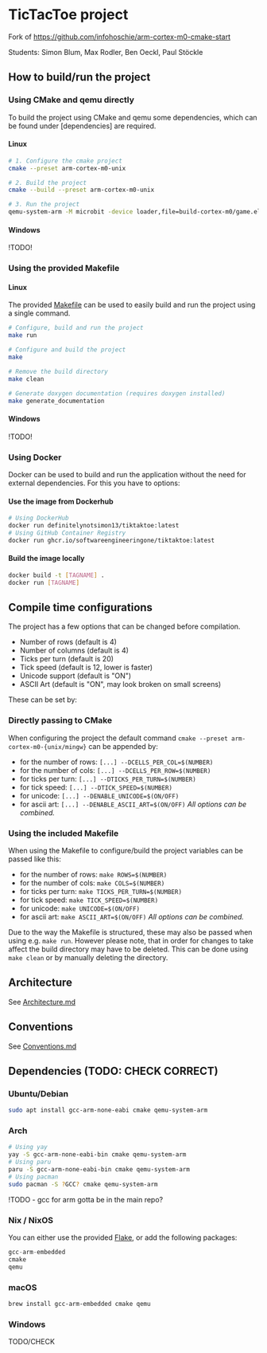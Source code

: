 # TicTacToe project

Fork of https://github.com/infohoschie/arm-cortex-m0-cmake-start

Students: Simon Blum, Max Rodler, Ben Oeckl, Paul Stöckle

## How to build/run the project
### Using CMake and qemu directly
To build the project using CMake and qemu some dependencies,
which can be found under [dependencies] are required.
#### Linux
```sh
# 1. Configure the cmake project
cmake --preset arm-cortex-m0-unix

# 2. Build the project
cmake --build --preset arm-cortex-m0-unix

# 3. Run the project
qemu-system-arm -M microbit -device loader,file=build-cortex-m0/game.elf -nographic -s -serial mon:stdio
```

#### Windows
!TODO!

### Using the provided Makefile
#### Linux
The provided [Makefile](Makefile) can be used to easily build and run
the project using a single command.
```sh
# Configure, build and run the project
make run

# Configure and build the project
make 

# Remove the build directory
make clean

# Generate doxygen documentation (requires doxygen installed)
make generate_documentation
```

#### Windows
!TODO!

### Using Docker
Docker can be used to build and run the application without the need
for external dependencies. For this you have to options:
#### Use the image from Dockerhub
```sh
# Using DockerHub
docker run definitelynotsimon13/tiktaktoe:latest
# Using GitHub Container Registry
docker run ghcr.io/softwareengineeringone/tiktaktoe:latest
```
#### Build the image locally
```sh
docker build -t [TAGNAME] .
docker run [TAGNAME]
```
## Compile time configurations
The project has a few options that can be changed before compilation.
- Number of rows (default is 4)
- Number of columns (default is 4)
- Ticks per turn (default is 20)
- Tick speed (default is 12, lower is faster)
- Unicode support (default is "ON")
- ASCII Art (default is "ON", may look broken on small screens) 

These can be set by:
### Directly passing to CMake
When configuring the project the default command `cmake --preset arm-cortex-m0-{unix/mingw}` can be
appended by:
- for the number of rows: `[...] --DCELLS_PER_COL=$(NUMBER)`
- for the number of cols: `[...] --DCELLS_PER_ROW=$(NUMBER)`
- for ticks per turn: `[...] --DTICKS_PER_TURN=$(NUMBER)`
- for tick speed: `[...] --DTICK_SPEED=$(NUMBER)`
- for unicode: `[...] --DENABLE_UNICODE=$(ON/OFF)`
- for ascii art: `[...] --DENABLE_ASCII_ART=$(ON/OFF)`
_All options can be combined._


### Using the included Makefile
When using the Makefile to configure/build the project variables can be passed like this:
- for the number of rows: `make ROWS=$(NUMBER)`
- for the number of cols: `make COLS=$(NUMBER)`
- for ticks per turn: `make TICKS_PER_TURN=$(NUMBER)`
- for tick speed: `make TICK_SPEED=$(NUMBER)`
- for unicode: `make UNICODE=$(ON/OFF)`
- for ascii art: `make ASCII_ART=$(ON/OFF)`
_All options can be combined._

Due to the way the Makefile is structured, these may also be passed when using e.g. `make run`.
However please note, that in order for changes to take affect the build directory may have to be deleted.
This can be done using `make clean` or by manually deleting the directory.


## Architecture
See [Architecture.md](Architecture.md)

## Conventions
See [Conventions.md](Conventions.md)

## Dependencies (TODO: CHECK CORRECT)
### Ubuntu/Debian
```sh
sudo apt install gcc-arm-none-eabi cmake qemu-system-arm
```
### Arch
```sh
# Using yay
yay -S gcc-arm-none-eabi-bin cmake qemu-system-arm
# Using paru
paru -S gcc-arm-none-eabi-bin cmake qemu-system-arm
# Using pacman
sudo pacman -S ?GCC? cmake qemu-system-arm
```
!TODO - gcc for arm gotta be in the main repo?
### Nix / NixOS
You can either use the provided [Flake](flake.nix), or add the following
packages:
```nix
gcc-arm-embedded
cmake
qemu
```
### macOS
```sh
brew install gcc-arm-embedded cmake qemu
```
### Windows
TODO/CHECK
